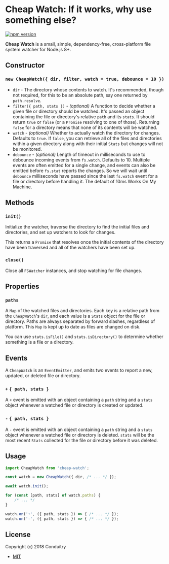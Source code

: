 # Cheap Watch: If it works, why use something else?

[![npm version](https://img.shields.io/npm/v/cheap-watch.svg?style=flat-square)](https://www.npmjs.com/package/cheap-watch)

**Cheap Watch** is a small, simple, dependency-free, cross-platform file system watcher for Node.js 8+.

## Constructor

### `new CheapWatch({ dir, filter, watch = true, debounce = 10 })`

- `dir` - The directory whose contents to watch. It's recommended, though not required, for this to be an absolute path, say one returned by `path.resolve`.
- `filter({ path, stats })` - _(optional)_ A function to decide whether a given file or directory should be watched. It's passed an object containing the file or directory's relative `path` and its `stats`. It should return `true` or `false` (or a `Promise` resolving to one of those). Returning `false` for a directory means that none of its contents will be watched.
- `watch` - _(optional)_ Whether to actually watch the directory for changes. Defaults to `true`. If `false`, you can retrieve all of the files and directories within a given directory along with their initial `Stats` but changes will not be monitored.
- `debounce` - _(optional)_ Length of timeout in milliseconds to use to debounce incoming events from `fs.watch`. Defaults to 10. Multiple events are often emitted for a single change, and events can also be emitted before `fs.stat` reports the changes. So we will wait until `debounce` milliseconds have passed since the last `fs.watch` event for a file or directory before handling it. The default of 10ms Works On My Machine.

## Methods

### `init()`

Initialize the watcher, traverse the directory to find the initial files and directories, and set up watchers to look for changes.

This returns a `Promise` that resolves once the initial contents of the directory have been traversed and all of the watchers have been set up.

### `close()`

Close all `FSWatcher` instances, and stop watching for file changes.

## Properties

### `paths`

A `Map` of the watched files and directories. Each key is a relative path from the `CheapWatch`'s `dir`, and each value is a `Stats` object for the file or directory. Paths are always separated by forward slashes, regardless of platform. This `Map` is kept up to date as files are changed on disk.

You can use `stats.isFile()` and `stats.isDirectory()` to determine whether something is a file or a directory.

## Events

A `CheapWatch` is an `EventEmitter`, and emits two events to report a new, updated, or deleted file or directory.

### `+` `{ path, stats }`

A `+` event is emitted with an object containing a `path` string and a `stats` object whenever a watched file or directory is created or updated.

### `-` `{ path, stats }`

A `-` event is emitted with an object containing a `path` string and a `stats` object whenever a watched file or directory is deleted. `stats` will be the most recent `Stats` collected for the file or directory before it was deleted.

## Usage

```javascript
import CheapWatch from 'cheap-watch';

const watch = new CheapWatch({ dir, /* ... */ });

await watch.init();

for (const [path, stats] of watch.paths) {
	/* ... */
}

watch.on('+', ({ path, stats }) => { /* ... */ });
watch.on('-', ({ path, stats }) => { /* ... */ });
```

## License

Copyright (c) 2018 Conduitry

- [MIT](LICENSE)
